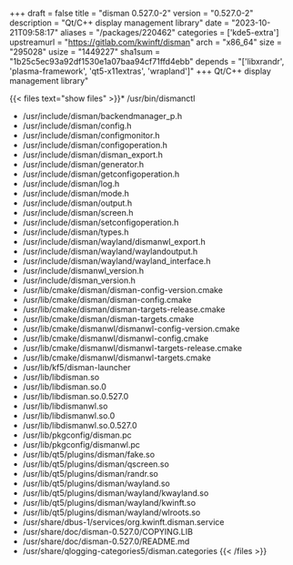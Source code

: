 +++
draft = false
title = "disman 0.527.0-2"
version = "0.527.0-2"
description = "Qt/C++ display management library"
date = "2023-10-21T09:58:17"
aliases = "/packages/220462"
categories = ['kde5-extra']
upstreamurl = "https://gitlab.com/kwinft/disman"
arch = "x86_64"
size = "295028"
usize = "1449227"
sha1sum = "1b25c5ec93a92df1530e1a07baa94cf71ffd4ebb"
depends = "['libxrandr', 'plasma-framework', 'qt5-x11extras', 'wrapland']"
+++
Qt/C++ display management library"

{{< files text="show files" >}}* /usr/bin/dismanctl
* /usr/include/disman/backendmanager_p.h
* /usr/include/disman/config.h
* /usr/include/disman/configmonitor.h
* /usr/include/disman/configoperation.h
* /usr/include/disman/disman_export.h
* /usr/include/disman/generator.h
* /usr/include/disman/getconfigoperation.h
* /usr/include/disman/log.h
* /usr/include/disman/mode.h
* /usr/include/disman/output.h
* /usr/include/disman/screen.h
* /usr/include/disman/setconfigoperation.h
* /usr/include/disman/types.h
* /usr/include/disman/wayland/dismanwl_export.h
* /usr/include/disman/wayland/waylandoutput.h
* /usr/include/disman/wayland/wayland_interface.h
* /usr/include/dismanwl_version.h
* /usr/include/disman_version.h
* /usr/lib/cmake/disman/disman-config-version.cmake
* /usr/lib/cmake/disman/disman-config.cmake
* /usr/lib/cmake/disman/disman-targets-release.cmake
* /usr/lib/cmake/disman/disman-targets.cmake
* /usr/lib/cmake/dismanwl/dismanwl-config-version.cmake
* /usr/lib/cmake/dismanwl/dismanwl-config.cmake
* /usr/lib/cmake/dismanwl/dismanwl-targets-release.cmake
* /usr/lib/cmake/dismanwl/dismanwl-targets.cmake
* /usr/lib/kf5/disman-launcher
* /usr/lib/libdisman.so
* /usr/lib/libdisman.so.0
* /usr/lib/libdisman.so.0.527.0
* /usr/lib/libdismanwl.so
* /usr/lib/libdismanwl.so.0
* /usr/lib/libdismanwl.so.0.527.0
* /usr/lib/pkgconfig/disman.pc
* /usr/lib/pkgconfig/dismanwl.pc
* /usr/lib/qt5/plugins/disman/fake.so
* /usr/lib/qt5/plugins/disman/qscreen.so
* /usr/lib/qt5/plugins/disman/randr.so
* /usr/lib/qt5/plugins/disman/wayland.so
* /usr/lib/qt5/plugins/disman/wayland/kwayland.so
* /usr/lib/qt5/plugins/disman/wayland/kwinft.so
* /usr/lib/qt5/plugins/disman/wayland/wlroots.so
* /usr/share/dbus-1/services/org.kwinft.disman.service
* /usr/share/doc/disman-0.527.0/COPYING.LIB
* /usr/share/doc/disman-0.527.0/README.md
* /usr/share/qlogging-categories5/disman.categories
{{< /files >}}